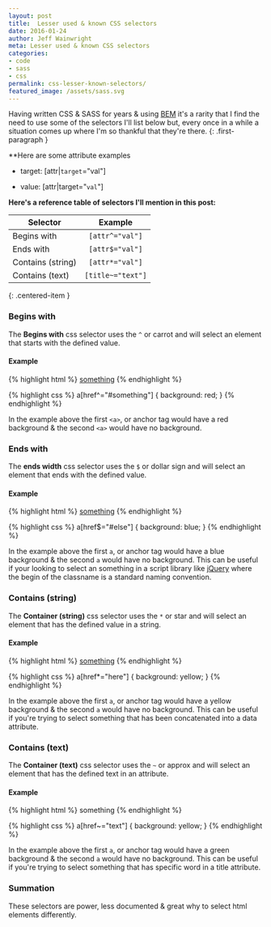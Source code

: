 ```yaml
---
layout: post
title:  Lesser used & known CSS selectors
date: 2016-01-24
author: Jeff Wainwright
meta: Lesser used & known CSS selectors
categories:
- code
- sass
- css
permalink: css-lesser-known-selectors/
featured_image: /assets/sass.svg
---
```



Having written CSS & SASS for years & using [BEM](//csswizardry.com/2013/01/mindbemding-getting-your-head-round-bem-syntax/) it's a rarity that I find the need to use some of the selectors I'll list below but, every once in a while a situation comes up where I'm so thankful that they're there.
{: .first-paragraph }

**Here are some attribute examples

- target: [attr|`target`="val"]

- value: [attr|target="`val`"]

**Here's a reference table of selectors I'll mention in this post:**

| Selector | Example |
|----------|:-------------:|
| Begins with | `[attr^="val"]` |
| Ends with | `[attr$="val"]` |
| Contains (string) | `[attr*="val"]` |
| Contains (text) | `[title~="text"]` |
{: .centered-item }

### Begins with

The **Begins with** css selector uses the `^` or carrot and will select an element that starts with the defined value.

#### Example

{% highlight html %}
    <a href="#something">something</a>
    <a href="#not-something"></a>
{% endhighlight %}


{% highlight css %}
    a[href^="#something"] {
        background: red;
    }
{% endhighlight %}

In the example above the first `<a>`, or anchor tag would have a red background & the second `<a>` would have no background.

### Ends with

The **ends width** css selector uses the `$` or dollar sign and will select an element that ends with the defined value.

#### Example

{% highlight html %}
    <a href="#something-else">something</a>
    <a href="#something"></a>
{% endhighlight %}


{% highlight css %}
    a[href$="#else"] {
        background: blue;
    }
{% endhighlight %}

In the example above the first `a`, or anchor tag would have a blue background & the second `a` would have no background.
This can be useful if your looking to select an something in a script library like [jQuery](http://jquery.com) where the begin of the classname is a standard naming convention.

### Contains (string)

The **Container (string)** css selector uses the `*` or star and will select an element that has the defined value in a string.

#### Example

{% highlight html %}
    <a href="#something-in-here">something</a>
    <a href="#something"></a>
{% endhighlight %}


{% highlight css %}
    a[href*="here"] {
        background: yellow;
    }
{% endhighlight %}

In the example above the first `a`, or anchor tag would have a yellow background & the second `a` would have no background. This can be useful if you're trying to select something that has been concatenated into a data attribute.

### Contains (text)

The **Container (text)** css selector uses the `~` or approx and will select an element that has the defined text in an attribute.

#### Example

{% highlight html %}
    <a title="some special text">something</a>
    <a title="text"></a>
{% endhighlight %}

{% highlight css %}
    a[href~="text"] {
        background: yellow;
    }
{% endhighlight %}

In the example above the first `a`, or anchor tag would have a green background & the second `a` would have no background.
This can be useful if you're trying to select something that has specific word in a title attribute.

### Summation

These selectors are power, less documented & great why to select html elements differently.
